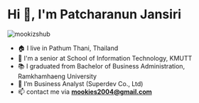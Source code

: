 <h1 align="left">Hi 👋, I'm Patcharanun Jansiri</h1>
<p align="left"> <img src="https://komarev.com/ghpvc/?username=mookizshub&label=Profile%20views&color=0e75b6&style=flat" alt="mookizshub" /> </p>

- 🏠 I live in Pathum Thani, Thailand
- 📖 I'm a senior at School of Information Technology, KMUTT
- 📚 I graduated from Bachelor of Business Administration, Ramkhamhaeng University
- 🔭 I’m Business Analyst (Superdev Co., Ltd)
- 📫 contact me via **mookies2004@gmail.com**




